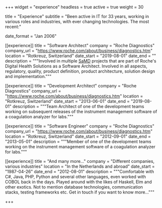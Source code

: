 +++
widget = "experience"
headless = true
active = true
weight = 30

title = "Experience"
subtitle = "Been active in IT for 33 years, working in various roles and industries, with ever changing technologies. The most recent:"

date_format = "Jan 2006"

[[experience]]
  title = "Software Architect"
  company = "Roche Diagnostics"
  company_url = "https://www.roche.com/about/business/diagnostics.htm"
  location = "Rotkreuz, Switzerland"
  date_start = "2019-08-01"
  date_end = ""
  description = """Involved in multiple [SaMD](https://www.fda.gov/medical-devices/digital-health/software-medical-device-samd) projects that are part of Roche's Digital Health Solutions as a Software Architect. Involved in all aspects, regulatory, quality, product definition, product architecture, solution design and implementation."""

[[experience]]
  title = "Development Architect"
  company = "Roche Diagnostics"
  company_url = "https://www.roche.com/about/business/diagnostics.htm"
  location = "Rotkreuz, Switzerland"
  date_start = "2013-06-01"
  date_end = "2019-08-01"
  description = """Team Architect of one of the development teams working on subsequent releases of the instrument management software of a coagulation analyzer for labs."""

[[experience]]
  title = "Software Engineer"
  company = "Roche Diagnostics"
  company_url = "https://www.roche.com/about/business/diagnostics.htm"
  location = "Rotkreuz, Switzerland"
  date_start = "2012-09-01"
  date_end = "2013-05-01"
  description = """Member of one of the development teams working on the instrument management software of a coagulation analyzer for labs."""

[[experience]]
  title = "And many more..."
  company = "Different companies, various industries"
  location = "In the Netherlands and abroad"
  date_start = "1987-04-26"
  date_end = "2012-08-01"
  description = """Comfortable with C#, Java, PHP, Python and several other languages, even worked with COBOL back in the days. Played around with the likes of Haskell, Elm and other exotics.
  Not to mention database technologies, communication stacks, testing frameworks etc. Get in touch if you want to know more..."""

+++
